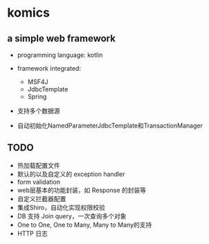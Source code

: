 # komics
## a simple web framework
- programming language: kotlin
- framework integrated:
    - MSF4J
    - JdbcTemplate
    - Spring

- 支持多个数据源
- 自动初始化NamedParameterJdbcTemplate和TransactionManager

## TODO
- 热加载配置文件
- 默认的以及自定义的 exception handler
- form validation
- web层基本的功能封装，如 Response 的封装等
- 自定义拦截器配置
- 集成Shiro，自动化实现权限校验
- DB 支持 Join query，一次查询多个对象
- One to One, One to Many, Many to Many的支持
- HTTP 日志